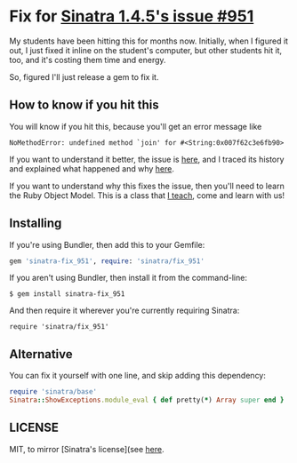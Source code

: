 Fix for [Sinatra 1.4.5's issue #951](https://github.com/sinatra/sinatra/issues/951)
====================================================================================

My students have been hitting this for months now.
Initially, when I figured it out, I just fixed it inline on the student's computer,
but other students hit it, too, and it's costing them time and energy.

So, figured I'll just release a gem to fix it.

How to know if you hit this
---------------------------

You will know if you hit this, because you'll get an error message like

```
NoMethodError: undefined method `join' for #<String:0x007f62c3e6fb90>
```

If you want to understand it better, the issue is [here](https://github.com/sinatra/sinatra/issues/951),
and I traced its history and explained what happened and why [here](https://github.com/sinatra/sinatra/issues/951#issuecomment-73140540).

If you want to understand why this fixes the issue,
then you'll need to learn the Ruby Object Model.
This is a class that [I teach](object-model-2httpsgithubcomjoshcheekruby-object-model),
come and learn with us!

Installing
----------

If you're using Bundler, then add this to your Gemfile:

```ruby
gem 'sinatra-fix_951', require: 'sinatra/fix_951'
```

If you aren't using Bundler, then install it from the command-line:

```
$ gem install sinatra-fix_951
```

And then require it wherever you're currently requiring Sinatra:

```
require 'sinatra/fix_951'
```

Alternative
-----------

You can fix it yourself with one line, and skip adding this dependency:

```ruby
require 'sinatra/base'
Sinatra::ShowExceptions.module_eval { def pretty(*) Array super end }
```

LICENSE
-------

MIT, to mirror [Sinatra's license](see [here](https://github.com/sinatra/sinatra/blob/master/LICENSE).
